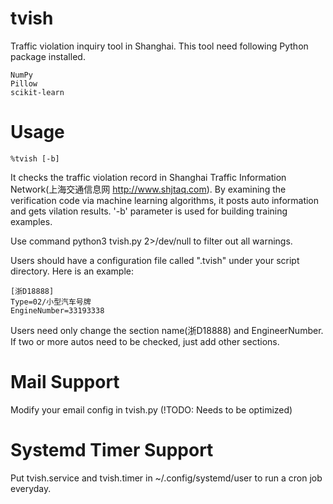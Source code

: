 tvish
======

Traffic violation inquiry tool in Shanghai.
This tool need following Python package installed.
    
    NumPy
    Pillow
    scikit-learn    

Usage
======

    %tvish [-b]

It checks the traffic violation record in Shanghai Traffic Information Network(上海交通信息网 http://www.shjtaq.com). By examining the verification code via machine learning algorithms, it posts auto information and gets vilation results. '-b' parameter is used for building training examples.

Use command python3 tvish.py 2>/dev/null to filter out all warnings. 

Users should have a configuration file called ".tvish" under your script directory. 
Here is an example:

    [浙D18888]
    Type=02/小型汽车号牌
    EngineNumber=33193338

Users need only change the section name(浙D18888) and EngineerNumber. If two or more autos need to be checked, just add other sections.


Mail Support
======

Modify your email config in tvish.py (!TODO: Needs to be optimized)


Systemd Timer Support
======

Put tvish.service and tvish.timer in ~/.config/systemd/user to run a cron job everyday.